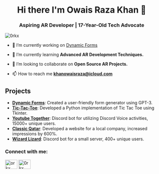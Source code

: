 <h1 align="center">Hi there I'm Owais Raza Khan 👋</h1>
<h3 align="center">Aspiring AR Developer | 17-Year-Old Tech Advocate</h3>


<p align="left"> <img src="https://komarev.com/ghpvc/?username=0rkx&label=Profile%20views&color=a1b40e&style=flat" alt="0rkx" /> </p>


- 🔭 I’m currently working on [Dynamic Forms](https://github.com/0rkx/Dynamic-Forms)

- 🌱 I’m currently learning **Advanced AR Development Techniques.**

- 🤝 I’m looking to collaborate on **Open Source AR Projects.**

- 📫 How to reach me **khanowaisraza@icloud.com**

## Projects
- **[Dynamic Forms](https://github.com/0rkx/Dynamic-Forms)**: Created a user-friendly form generator using GPT-3.
- **[Tic-Tac-Toe](https://github.com/0rkx/Tic-Tac-Toe)**: Developed a Python implementation of Tic Tac Toe using Tkinter.
- **[Youtube Together](https://github.com/0rkx/Youtube-Together)**: Discord bot for utilizing Discord Voice activities, 15000+ unique users.
- **[Classic Qatar](https://github.com/0rkx/Classic-Qatar)**: Developed a website for a local company, increased impressions by 600%.
- **[Wizard Lizard](https://github.com/0rkx/Wizard-Lizard)**: Discord bot for a small server, 400+ unique users.

<h3 align="left">Connect with me:</h3>
<p align="left">
<a href="https://linkedin.com/in/orkx" target="blank"><img align="center" src="https://raw.githubusercontent.com/rahuldkjain/github-profile-readme-generator/master/src/images/icons/Social/linked-in-alt.svg" alt="orkx" height="30" width="40" /></a>
<a href="https://instagram.com/0rkx" target="blank"><img align="center" src="https://raw.githubusercontent.com/rahuldkjain/github-profile-readme-generator/master/src/images/icons/Social/instagram.svg" alt="0rkx" height="30" width="40" /></a>
</p>
